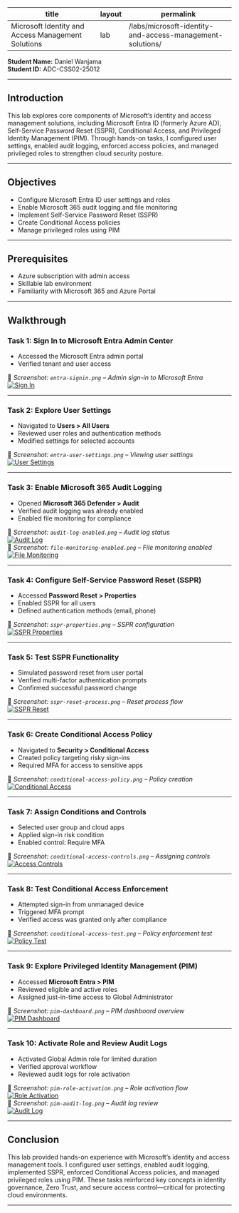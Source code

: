 | title | layout | permalink |
| ----- | ------ | --------- |
| Microsoft Identity and Access Management Solutions | lab | /labs/microsoft-identity-and-access-management-solutions/ |

**Student Name:** Daniel Wanjama  
**Student ID:** ADC-CSS02-25012  

---

## Introduction

This lab explores core components of Microsoft’s identity and access management solutions, including Microsoft Entra ID (formerly Azure AD), Self-Service Password Reset (SSPR), Conditional Access, and Privileged Identity Management (PIM). Through hands-on tasks, I configured user settings, enabled audit logging, enforced access policies, and managed privileged roles to strengthen cloud security posture.

---

## Objectives

- Configure Microsoft Entra ID user settings and roles  
- Enable Microsoft 365 audit logging and file monitoring  
- Implement Self-Service Password Reset (SSPR)  
- Create Conditional Access policies  
- Manage privileged roles using PIM  

---

## Prerequisites

- Azure subscription with admin access  
- Skillable lab environment  
- Familiarity with Microsoft 365 and Azure Portal  

---

## Walkthrough

### Task 1: Sign In to Microsoft Entra Admin Center

- Accessed the Microsoft Entra admin portal  
- Verified tenant and user access  

📸 *Screenshot: `entra-signin.png` – Admin sign-in to Microsoft Entra*  
[![Sign In](../../assets/images/labs/entra-signin.png)](../../assets/images/labs/entra-signin.png)

---

### Task 2: Explore User Settings

- Navigated to **Users > All Users**  
- Reviewed user roles and authentication methods  
- Modified settings for selected accounts  

📸 *Screenshot: `entra-user-settings.png` – Viewing user settings*  
[![User Settings](../../assets/images/labs/entra-user-settings.png)](../../assets/images/labs/entra-user-settings.png)

---

### Task 3: Enable Microsoft 365 Audit Logging

- Opened **Microsoft 365 Defender > Audit**  
- Verified audit logging was already enabled  
- Enabled file monitoring for compliance  

📸 *Screenshot: `audit-log-enabled.png` – Audit log status*  
[![Audit Log](../../assets/images/labs/audit-log-enabled.png)](../../assets/images/labs/audit-log-enabled.png)  
📸 *Screenshot: `file-monitoring-enabled.png` – File monitoring enabled*  
[![File Monitoring](../../assets/images/labs/file-monitoring-enabled.png)](../../assets/images/labs/file-monitoring-enabled.png)

---

### Task 4: Configure Self-Service Password Reset (SSPR)

- Accessed **Password Reset > Properties**  
- Enabled SSPR for all users  
- Defined authentication methods (email, phone)  

📸 *Screenshot: `sspr-properties.png` – SSPR configuration*  
[![SSPR Properties](../../assets/images/labs/sspr-properties.png)](../../assets/images/labs/sspr-properties.png)

---

### Task 5: Test SSPR Functionality

- Simulated password reset from user portal  
- Verified multi-factor authentication prompts  
- Confirmed successful password change  

📸 *Screenshot: `sspr-reset-process.png` – Reset process flow*  
[![SSPR Reset](../../assets/images/labs/sspr-reset-process.png)](../../assets/images/labs/sspr-reset-process.png)

---

### Task 6: Create Conditional Access Policy

- Navigated to **Security > Conditional Access**  
- Created policy targeting risky sign-ins  
- Required MFA for access to sensitive apps  

📸 *Screenshot: `conditional-access-policy.png` – Policy creation*  
[![Conditional Access](../../assets/images/labs/conditional-access-policy.png)](../../assets/images/labs/conditional-access-policy.png)

---

### Task 7: Assign Conditions and Controls

- Selected user group and cloud apps  
- Applied sign-in risk condition  
- Enabled control: Require MFA  

📸 *Screenshot: `conditional-access-controls.png` – Assigning controls*  
[![Access Controls](../../assets/images/labs/conditional-access-controls.png)](../../assets/images/labs/conditional-access-controls.png)

---

### Task 8: Test Conditional Access Enforcement

- Attempted sign-in from unmanaged device  
- Triggered MFA prompt  
- Verified access was granted only after compliance  

📸 *Screenshot: `conditional-access-test.png` – Policy enforcement test*  
[![Policy Test](../../assets/images/labs/conditional-access-test.png)](../../assets/images/labs/conditional-access-test.png)

---

### Task 9: Explore Privileged Identity Management (PIM)

- Accessed **Microsoft Entra > PIM**  
- Reviewed eligible and active roles  
- Assigned just-in-time access to Global Administrator  

📸 *Screenshot: `pim-dashboard.png` – PIM dashboard overview*  
[![PIM Dashboard](../../assets/images/labs/pim-dashboard.png)](../../assets/images/labs/pim-dashboard.png)

---

### Task 10: Activate Role and Review Audit Logs

- Activated Global Admin role for limited duration  
- Verified approval workflow  
- Reviewed audit logs for role activation  

📸 *Screenshot: `pim-role-activation.png` – Role activation flow*  
[![Role Activation](../../assets/images/labs/pim-role-activation.png)](../../assets/images/labs/pim-role-activation.png)  
📸 *Screenshot: `pim-audit-log.png` – Audit log review*  
[![Audit Log](../../assets/images/labs/pim-audit-log.png)](../../assets/images/labs/pim-audit-log.png)

---

## Conclusion

This lab provided hands-on experience with Microsoft’s identity and access management tools. I configured user settings, enabled audit logging, implemented SSPR, enforced Conditional Access policies, and managed privileged roles using PIM. These tasks reinforced key concepts in identity governance, Zero Trust, and secure access control—critical for protecting cloud environments.

---

